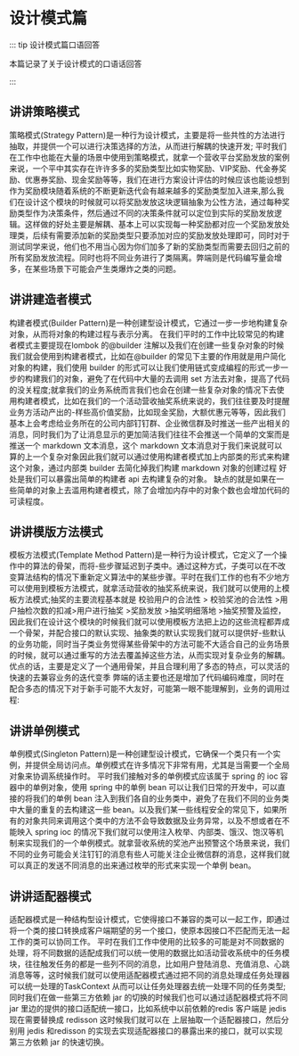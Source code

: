 # 设计模式篇

::: tip 设计模式篇口语回答

本篇记录了关于设计模式的口语话回答

:::

## 讲讲策略模式

策略模式(Strategy Pattern)是一种行为设计模式，主要是将一些共性的方法进行抽取，并提供一个可以进行决策选择的方法，从而进行解耦的快速开发;
平时我们在工作中也能在大量的场景中使用到策略模式，就拿一个营收平台奖励发放的案例来说，一个平中其实存在许许多多的奖励类型比如实物奖励、VIP奖励、代金券奖励、优惠券奖励、现金奖励等等，我们在进行方案设计评估的时候应该也能设想到作为奖励模块随着系统的不断更新迭代会有越来越多的奖励类型加入进来,那么我们在设计这个模块的时候就可以将奖励发放这块逻辑抽象为公性方法，通过每种奖励类型作为决策条件，然后通过不同的决策条件就可以定位到实际的奖励发放逻辑。这样做的好处主要是解耦、基本上可以实现每一种奖励都对应一个奖励发放处理类，后续有需要添加新的奖励类型只要添加对应的奖励发放处理即可，同时对于测试同学来说，他们也不用当心因为你们加多了新的奖励类型而需要去回归之前的所有奖励发放流程。同时也将不同业务进行了类隔离。弊端则是代码编写量会增多，在某些场景下可能会产生类爆炸之类的问题。

## 讲讲建造者模式

构建者模式(Builder Pattern)是一种创建型设计模式，它通过一步一步地构建复杂对象，从而将对象的构建过程与表示分离。
在我们平时的工作中比较常见的构建者模式主要提现在lombok 的@builder 注解以及我们在创建一些复杂对象的时候我们就会使用到构建者模式，比如在@builder 的常见下主要的作用就是用户简化对象的构建，我们使用 builder 的形式可以让我们使用链式变成编程的形式一步一步的构建我们的对象，避免了在代码中大量的去调用 set 方法去对象，提高了代码的没关程度;就拿我们的业务系统而言我们也会在创建一些复杂对象的情况下去使用构建者模式，比如在我们的一个活动营收抽奖系统来说的，我们往往要及时提醒业务方活动产出的-样些高价值奖励，比如现金奖励，大额优惠元等等，因此我们基本上会考虑给业务所在的公司内部钉钉群、企业微信群及时推送一些产出相关的消息，同时我们为了让消息显示的更加简洁我们往往不会推送一个简单的文案而是推送一个 markdown 文本消息，这个 markdown 文本消息对于我们来说就可以算的上一个复杂对象因此我们就可以通过使用构建者模式加上内部类的形式来构建这个对象，通过内部类 builder 去简化掉我们构建 markdown 对象的创建过程
好处是我们可以暴露出简单的构建者 api 去构建复杂的对象。
缺点的就是如果在一些简单的对象上去滥用构建者模式，除了会增加内存中的对象个数也会增加代码的可读程度。

## 讲讲模版方法模式

模板方法模式(Template Method Pattern)是一种行为设计模式，它定义了一个操作中的算法的骨架，而将-些步骤延迟到子类中。通过这种方式，子类可以在不改变算法结构的情况下重新定义算法中的某些步骤。平时在我们工作的也有不少地方可以使用到模板方法模式，就拿活动营收的抽奖系统来说，我们就可以使用的上模板方法模式;抽奖的主要流程基本就是 校验用户的合法性 > 校验奖池的合法性 >用户抽检次数的扣减>用户进行抽奖 >奖励发放 >抽奖明细落地 >抽奖预警及监控，因此我们在设计这个模块的时候我们就可以使用模板方法把上边的这些流程都弄成一个骨架，并配合接口的默认实现、抽象类的默认实现我们就可以提供好-些默认的业务功能，同时当子类业务觉得某些骨架中的方法可能不大适合自己的业务场景的时候，就可以通过重写的方法去覆盖掉这些方法，从而实现对复杂业务的解耦。
优点的话，主要是定义了一个通用骨架，并且合理利用了多态的特点，可以灵活的快速的去兼容业务的迭代变季
弊端的话主要也还是增加了代码编码难度，同时在配合多态的情况下对于新手可能不大友好，可能第一眼不能理解到，业务的调用过程:

## 讲讲单例模式

单例模式(Singleton Pattern)是一种创建型设计模式，它确保一个类只有一个实例，并提供全局访问点。单例模式在许多情况下非常有用，尤其是当需要一个全局对象来协调系统操作时。
平时我们接触对多的单例模式应该属于 spring 的 ioc 容器中的单例对象，使用 spring 中的单例 bean 可以让我们日常的开发中，可以直接的将我们的单例 bean 注入到我们各自的业务类中，避免了在我们不同的业务类中大量的重复的去构建这一些 bean。以及我们某一些线程安全的常见下，如果所有的对象共同来调用这个类中的方法不会导致数据及业务异常，以及不想或者在不能映入 spring ioc 的情况下我们就可以使用注入枚举、内部类、饿汉、饱汉等机制来实现我们的一个单例模式。就拿营收系统的奖池产出预警这个场景来说，我们不同的业务可能会关注钉钉的消息有些人可能关注企业微信群的消息，这样我们就可以真正的发送不同消息的出来通过枚举的形式来实现一个单例 bean。

## 讲讲适配器模式

适配器模式是一种结构型设计模式，它使得接口不兼容的类可以一起工作，即通过将一个类的接口转换成客户端期望的另一个接口，使原本因接口不匹配而无法一起工作的类可以协同工作。
平时在我们工作中使用的比较多的可能是对不同数据的处理，将不同数据的适配成我们可以统一使用的数据比如活动营收系统中的任务模块，往往触发任务的都是一些列不同的消息，比如用户登陆消息、充值消息、心跳消息等等，这时候我们就可以使用适配器模式通过把不同的消息处理成任务处理器可以统一处理的TaskContext 从而可以让任务处理器去统一处理不同的任务类型;同时我们在做一些第三方依赖 jar 的切换的时候我们也可以通过适配器模式将不同 jar 里边的提供的接口适配统一接口，比如系统中以前依赖的redis 客户端是 jedis 现在需要替换成 redisson 这时候我们就可以在 上层抽取一个适配器接口，然后分别用 jedis 和redisson 的实现去实现适配器接口的暴露出来的接口，就可以实现第三方依赖 jar 的快速切换。